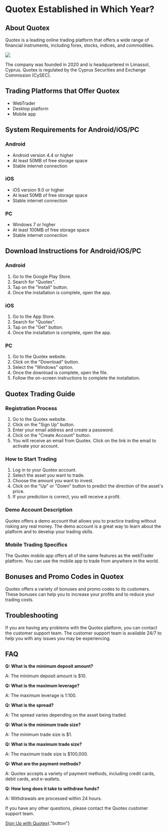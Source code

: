 # Quotex Established in Which Year?

## About Quotex

Quotex is a leading online trading platform that offers a wide range of
financial instruments, including forex, stocks, indices, and
commodities.

[![](https://static.quotex.io/files/4_en/300_250.jpg)](https://traff.sbs/brokerqxlid)

The company was founded in 2020 and is headquartered in Limassol,
Cyprus. Quotex is regulated by the Cyprus Securities and Exchange
Commission (CySEC).

## Trading Platforms that Offer Quotex

-   WebTrader
-   Desktop platform
-   Mobile app

## System Requirements for Android/iOS/PC

### Android

-   Android version 4.4 or higher
-   At least 50MB of free storage space
-   Stable internet connection

### iOS

-   iOS version 9.0 or higher
-   At least 50MB of free storage space
-   Stable internet connection

### PC

-   Windows 7 or higher
-   At least 100MB of free storage space
-   Stable internet connection

## Download Instructions for Android/iOS/PC

### Android

1.  Go to the Google Play Store.
2.  Search for "Quotex".
3.  Tap on the "Install" button.
4.  Once the installation is complete, open the app.

### iOS

1.  Go to the App Store.
2.  Search for "Quotex".
3.  Tap on the "Get" button.
4.  Once the installation is complete, open the app.

### PC

1.  Go to the Quotex website.
2.  Click on the "Download" button.
3.  Select the "Windows" option.
4.  Once the download is complete, open the file.
5.  Follow the on-screen instructions to complete the installation.

## Quotex Trading Guide

### Registration Process

1.  Go to the Quotex website.
2.  Click on the "Sign Up" button.
3.  Enter your email address and create a password.
4.  Click on the "Create Account" button.
5.  You will receive an email from Quotex. Click on the link in the
    email to activate your account.

### How to Start Trading

1.  Log in to your Quotex account.
2.  Select the asset you want to trade.
3.  Choose the amount you want to invest.
4.  Click on the "Up" or "Down" button to predict the
    direction of the asset\'s price.
5.  If your prediction is correct, you will receive a profit.

### Demo Account Description

Quotex offers a demo account that allows you to practice trading without
risking any real money. The demo account is a great way to learn about
the platform and to develop your trading skills.

### Mobile Trading Specifics

The Quotex mobile app offers all of the same features as the webTrader
platform. You can use the mobile app to trade from anywhere in the
world.

## Bonuses and Promo Codes in Quotex

Quotex offers a variety of bonuses and promo codes to its customers.
These bonuses can help you to increase your profits and to reduce your
trading costs.

## Troubleshooting

If you are having any problems with the Quotex platform, you can contact
the customer support team. The customer support team is available 24/7
to help you with any issues you may be experiencing.

## FAQ

**Q: What is the minimum deposit amount?**

A: The minimum deposit amount is \$10.

**Q: What is the maximum leverage?**

A: The maximum leverage is 1:100.

**Q: What is the spread?**

A: The spread varies depending on the asset being traded.

**Q: What is the minimum trade size?**

A: The minimum trade size is \$1.

**Q: What is the maximum trade size?**

A: The maximum trade size is \$100,000.

**Q: What are the payment methods?**

A: Quotex accepts a variety of payment methods, including credit cards,
debit cards, and e-wallets.

**Q: How long does it take to withdraw funds?**

A: Withdrawals are processed within 24 hours.

If you have any other questions, please contact the Quotex customer
support team.

[Sign Up with
Quotex](\%22https://traff.sbs/brokerqxsignup\%22){."button"}

